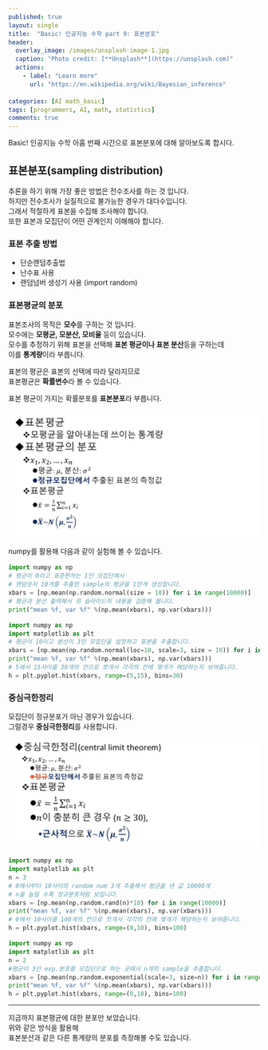```yaml
---
published: true
layout: single
title:  "Basic! 인공지능 수학 part 9: 표본분포"
header:
  overlay_image: /images/unsplash-image-1.jpg
  caption: "Photo credit: [**Unsplash**](https://unsplash.com)"
  actions:
    - label: "Learn more"
      url: "https://en.wikipedia.org/wiki/Bayesian_inference"
      
categories: [AI math_basic]
tags: [programmers, AI, math, statistics]
comments: true
---
```


Basic! 인공지능 수학 아홉 번째 시간으로 표본분포에 대해 알아보도록 합시다. 

## 표본분포(sampling distribution)

추론을 하기 위해 가장 좋은 방법은 전수조사를 하는 것 입니다.  
하지만 전수조사가 실질적으로 불가능한 경우가 대다수입니다.  
그래서 적절하게 표본을 수집해 조사해야 합니다.  
또한 표본과 모집단이 어떤 관계인지 이해해야 합니다.  

### 표본 추출 방법 

* 단순랜덤추출법
* 난수표 사용
* 랜덤넘버 생성기 사용 (import random)

### 표본평균의 분포 

 표본조사의 목적은 **모수**를 구하는 것 입니다.  
 모수에는 **모평균, 모분산, 모비율** 등이 있습니다.   
 모수를 추정하기 위해 표본을 선택해 **표본 평균이나 표본 분산**등을 구하는데   
 이를 **통계량**이라 부릅니다. 

 표본의 평균은 표본의 선택에 따라 달라지므로  
 표본평균은 **확률변수**라 볼 수 있습니다.

 표본 평균이 가지는 확률분포를 **표본분포**라 부릅니다.  

![](/images/2020-12/sampleDist/1.png)  

numpy를 활용해 다음과 같이 실험해 볼 수 있습니다.
~~~py
import numpy as np
# 평균이 0이고 표준편차는 1인 모집단에서 
# 랜덤숫자 10개를 추출한 sample의 평균을 1만개 생성합니다.
xbars = [np.mean(np.random.normal(size = 10)) for i in range(10000)]
# 평균과 분산 출력해서 위 슬라이드의 내용을 검증해 봅니다. 
print("mean %f, var %f" %(np.mean(xbars), np.var(xbars)))
~~~

~~~py
import numpy as np
import matplotlib as plt
# 평균이 10이고 분산이 3인 모집단을 설정하고 표본을 추출합니다. 
xbars = [np.mean(np.random.normal(loc=10, scale=3, size = 10)) for i in range(10000)]
print("mean %f, var %f" %(np.mean(xbars), np.var(xbars)))
# 5에서 15사이를 30개의 칸으로 쪼개서 각각의 칸에 몇개가 해당하는지 보여줍니다. 
h = plt.pyplot.hist(xbars, range=(5,15), bins=30) 
~~~

### 중심극한정리
모집단이 정규분포가 아닌 경우가 있습니다.  
그럴경우 **중심극한정리**를 사용합니다. 

![](/images/2020-12/sampleDist/2.png)  

~~~py
import numpy as np
import matplotlib as plt
n = 3
# 0에서부터 10사이의 random num 3개 추출해서 평균을 낸 값 10000개 
# n을 늘릴 수록 정규분포처럼 보입니다. 
xbars = [np.mean(np.random.rand(n)*10) for i in range(10000)]
print("mean %f, var %f" %(np.mean(xbars), np.var(xbars)))
# 0에서 10사이를 100개의 칸으로 쪼개서 각각의 칸에 몇개가 해당하는지 보여줍니다. 
h = plt.pyplot.hist(xbars, range=(0,10), bins=100) 
~~~

~~~py
import numpy as np
import matplotlib as plt
n = 2
#평균이 3인 exp.분포를 모집단으로 하는 곳에서 n개의 sample을 추출합니다. 
xbars = [np.mean(np.random.exponential(scale=3, size=n)) for i in range(10000)]
print("mean %f, var %f" %(np.mean(xbars), np.var(xbars)))
h = plt.pyplot.hist(xbars, range=(0,10), bins=100) 
~~~

--------------------------------

지금까지 표본평균에 대한 분포만 보았습니다.  
위와 같은 방식을 활용해  
표본분산과 같은 다른 통계량의 분포를 측정해볼 수도 있습니다.
